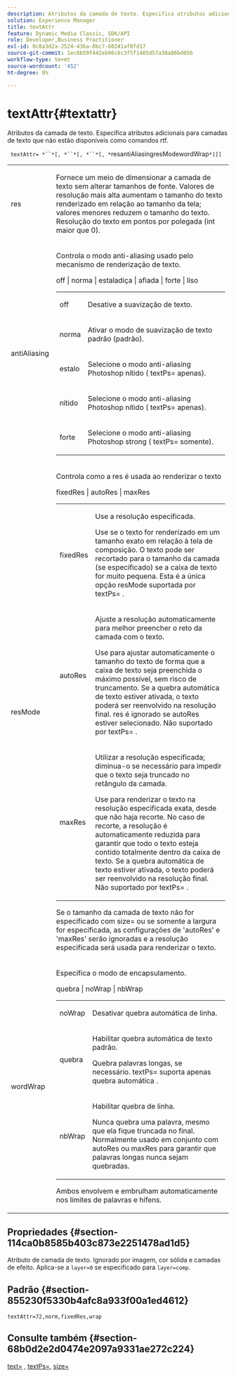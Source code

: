 ```yaml
---
description: Atributos da camada de texto. Especifica atributos adicionais para camadas de texto que não estão disponíveis como comandos rtf.
solution: Experience Manager
title: textAttr
feature: Dynamic Media Classic, SDK/API
role: Developer,Business Practitioner
exl-id: 0c8a3d2a-2524-436a-8bc7-60241af0fd17
source-git-commit: 1ec8b59f442eb96c6c3f5f1405d57a38a86bd056
workflow-type: tm+mt
source-wordcount: '452'
ht-degree: 0%

---
```


# textAttr{#textattr}

Atributos da camada de texto. Especifica atributos adicionais para camadas de texto que não estão disponíveis como comandos rtf.

` textAttr= *``*[, *``*[, *``*[, *`resantiAliasingresModewordWrap`*]]]`

<table id="simpletable_0072BF7DF52B4959A14EDEF60A6EBDEE"> 
 <tr class="strow"> 
  <td class="stentry"> <p> <span class="codeph"> <span class="varname"> res  </span> </span> </p> </td> 
  <td class="stentry"> <p>Fornece um meio de dimensionar a camada de texto sem alterar tamanhos de fonte. Valores de resolução mais alta aumentam o tamanho do texto renderizado em relação ao tamanho da tela; valores menores reduzem o tamanho do texto. Resolução do texto em pontos por polegada (int maior que 0). </p> </td> 
 </tr> 
 <tr class="strow"> 
  <td class="stentry"> <p> <span class="codeph"> <span class="varname"> antiAliasing  </span> </span> </p> </td> 
  <td class="stentry"> <p>Controla o modo anti-aliasing usado pelo mecanismo de renderização de texto. </p> <p> <span class="codeph"> off | norma | estaladiça | afiada | forte | liso  </span> </p> <p> 
    <table id="simpletable_AE2331118FCA4BC7877233E287CED6A4"> 
     <tr class="strow"> 
      <td class="stentry"> <p> <span class="codeph"> off  </span> </p> </td> 
      <td class="stentry"> <p>Desative a suavização de texto. </p> </td> 
     </tr> 
     <tr class="strow"> 
      <td class="stentry"> <p> <span class="codeph"> norma  </span> </p> </td> 
      <td class="stentry"> <p>Ativar o modo de suavização de texto padrão (padrão). </p> </td> 
     </tr> 
     <tr class="strow"> 
      <td class="stentry"> <p> <span class="codeph"> estalo  </span> </p> </td> 
      <td class="stentry"> <p>Selecione o modo anti-aliasing Photoshop <span class="codeph"> nítido </span> ( <span class="codeph"> textPs= </span> apenas). </p> </td> 
     </tr> 
     <tr class="strow"> 
      <td class="stentry"> <p> <span class="codeph"> nítido  </span> </p> </td> 
      <td class="stentry"> <p>Selecione o modo anti-aliasing Photoshop <span class="codeph"> nítido </span> ( <span class="codeph"> textPs= </span> apenas). </p> </td> 
     </tr> 
     <tr class="strow"> 
      <td class="stentry"> <p> <span class="codeph"> forte  </span> </p> </td> 
      <td class="stentry"> <p>Selecione o modo anti-aliasing Photoshop <span class="codeph"> strong </span> ( <span class="codeph"> textPs= </span> somente). </p> </td> 
     </tr> 
    </table> </p> </td> 
 </tr> 
 <tr class="strow"> 
  <td class="stentry"> <p> <span class="codeph"> <span class="varname"> resMode  </span> </span> </p> </td> 
  <td class="stentry"> <p>Controla como a res é usada ao renderizar o texto </p> <p> <span class="codeph"> fixedRes | autoRes | maxRes  </span> </p> <p> 
    <table id="simpletable_2CFC06DB37154C7C92614FDF7A818DB5"> 
     <tr class="strow"> 
      <td class="stentry"> <p> <span class="codeph"> fixedRes  </span> </p> </td> 
      <td class="stentry"> <p>Use a resolução especificada. </p> <p>Use se o texto for renderizado em um tamanho exato em relação à tela de composição. O texto pode ser recortado para o tamanho da camada (se especificado) se a caixa de texto for muito pequena. Esta é a única opção <span class="varname"> resMode </span> suportada por <span class="codeph"> textPs= </span>. </p> </td> 
     </tr> 
     <tr class="strow"> 
      <td class="stentry"> <p> <span class="codeph"> autoRes  </span> </p> </td> 
      <td class="stentry"> <p>Ajuste a resolução automaticamente para melhor preencher o reto da camada com o texto. </p> <p>Use para ajustar automaticamente o tamanho do texto de forma que a caixa de texto seja preenchida o máximo possível, sem risco de truncamento. Se a quebra automática de texto estiver ativada, o texto poderá ser reenvolvido na resolução final. <span class="varname"> res  </span> é ignorado se  <span class="codeph"> autoRes  </span> estiver selecionado. Não suportado por <span class="codeph"> textPs= </span>. </p> </td> 
     </tr> 
     <tr class="strow"> 
      <td class="stentry"> <p> <span class="codeph"> maxRes  </span> </p> </td> 
      <td class="stentry"> <p>Utilizar a resolução especificada; diminua-o se necessário para impedir que o texto seja truncado no retângulo da camada. </p> <p>Use para renderizar o texto na resolução especificada exata, desde que não haja recorte. No caso de recorte, a resolução é automaticamente reduzida para garantir que todo o texto esteja contido totalmente dentro da caixa de texto. Se a quebra automática de texto estiver ativada, o texto poderá ser reenvolvido na resolução final. Não suportado por <span class="codeph"> textPs= </span>. </p> </td> 
     </tr> 
    </table> </p> <p>Se o tamanho da camada de texto não for especificado com size= ou se somente a largura for especificada, as configurações de 'autoRes' e 'maxRes' serão ignoradas e a resolução especificada será usada para renderizar o texto. </p> </td> 
 </tr> 
 <tr class="strow"> 
  <td class="stentry"> <p> <span class="codeph"> <span class="varname"> wordWrap  </span> </span> </p> </td> 
  <td class="stentry"> <p>Especifica o modo de encapsulamento. </p> <p> <span class="codeph"> quebra | noWrap | nbWrap  </span> </p> <p> 
    <table id="simpletable_FF2510E029EC41E29BC30D9FC2923EA3"> 
     <tr class="strow"> 
      <td class="stentry"> <p> <span class="codeph"> noWrap  </span> </p> </td> 
      <td class="stentry"> <p>Desativar quebra automática de linha. </p> </td> 
     </tr> 
     <tr class="strow"> 
      <td class="stentry"> <p> <span class="codeph"> quebra  </span> </p> </td> 
      <td class="stentry"> <p>Habilitar quebra automática de texto padrão. </p> <p>Quebra palavras longas, se necessário. <span class="codeph"> textPs= suporta  </span> apenas  <span class="codeph"> quebra automática  </span>. </p> </td> 
     </tr> 
     <tr class="strow"> 
      <td class="stentry"> <p> <span class="codeph"> nbWrap  </span> </p> </td> 
      <td class="stentry"> <p>Habilitar quebra de linha. </p> <p>Nunca quebra uma palavra, mesmo que ela fique truncada no final. Normalmente usado em conjunto com <span class="codeph"> autoRes </span> ou <span class="codeph"> maxRes </span> para garantir que palavras longas nunca sejam quebradas. </p> </td> 
     </tr> 
    </table> </p> <p>Ambos <span class="codeph"> envolvem </span> e <span class="codeph"> embrulham </span> automaticamente nos limites de palavras e hífens. </p> </td> 
 </tr> 
</table>

## Propriedades {#section-114ca0b8585b403c873e2251478ad1d5}

Atributo de camada de texto. Ignorado por imagem, cor sólida e camadas de efeito. Aplica-se a `layer=0` se especificado para `layer=comp`.

## Padrão {#section-855230f5330b4afc8a933f00a1ed4612}

`textAttr=72,norm,fixedRes,wrap`

## Consulte também {#section-68b0d2e2d0474e2097a9331ae272c224}

[text=](../../../../../is-api/http-ref/image-serving-api-ref/c-http-protocol-reference/c-command-reference/r-text.md#reference-84634052e48548539a1ef63cbe41f22f) ,  [textPs=](../../../../../is-api/http-ref/image-serving-api-ref/c-http-protocol-reference/c-command-reference/r-textps.md#reference-4209a2a6169f44278da2647cfb0cd767),  [size=](../../../../../is-api/http-ref/image-serving-api-ref/c-http-protocol-reference/c-data-types/r-size.md#reference-04d383f32c7b4003bed9978cb854747b)
